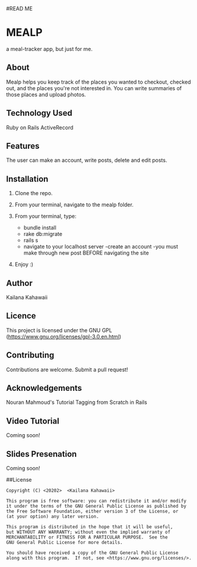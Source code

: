 #READ ME


# MEALP
a meal-tracker app, but just for me.  

## About
Mealp helps you keep track of the places you wanted to checkout, checked out, and the places you're not interested in. You can write summaries of those places and upload photos. 

## Technology Used 

Ruby on Rails
ActiveRecord

## Features

The user can make an account, write posts, delete and edit posts.

## Installation 

1) Clone the repo. 
2) From your terminal, navigate to the mealp folder.  
3) From your terminal, type:
    - bundle install 
    - rake db:migrate
    - rails s 
    - navigate to your localhost server
    -create an account
    -you must make through new post BEFORE navigating the site

4) Enjoy :)

## Author
Kailana Kahawaii 

## Licence
This project is licensed under the GNU GPL (https://www.gnu.org/licenses/gpl-3.0.en.html)

## Contributing 
Contributions are welcome. Submit a pull request!

## Acknowledgements

Nouran Mahmoud's Tutorial Tagging from Scratch in Rails


## Video Tutorial 
Coming soon!

## Slides Presenation 
Coming soon!

##License 

    Copyright (C) <20202>  <Kailana Kahawaii>

    This program is free software: you can redistribute it and/or modify
    it under the terms of the GNU General Public License as published by
    the Free Software Foundation, either version 3 of the License, or
    (at your option) any later version.

    This program is distributed in the hope that it will be useful,
    but WITHOUT ANY WARRANTY; without even the implied warranty of
    MERCHANTABILITY or FITNESS FOR A PARTICULAR PURPOSE.  See the
    GNU General Public License for more details.

    You should have received a copy of the GNU General Public License
    along with this program.  If not, see <https://www.gnu.org/licenses/>.


